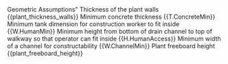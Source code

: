 <tr>
    <th colspan="2">Geometric Assumptions"</th>
</tr>
<tr>
    <th>Thickness of the plant walls</th>
    <th>{{plant_thickness_walls}}</th>
</tr>
<tr>
    <th>Minimum concrete thickness</th>
    <th>{{T.ConcreteMin}}</th>
</tr>
<tr>
    <th>Minimum tank dimension for construction worker to fit inside</th>
    <th>{{W.HumanMin}}</th>
</tr>
<tr>
    <th>Minimum height from bottom of drain channel to top of walkway so that operator can fit inside</th>
    <th>{{H.HumanAccess}}</th>
</tr>
<tr>
    <th>Minimum width of a channel for constructability</th>
    <th>{{W.ChannelMin}}</th>
</tr>
<tr>
    <th>Plant freeboard height</th>
    <th>{{plant_freeboard_height}}</th>
</tr>
